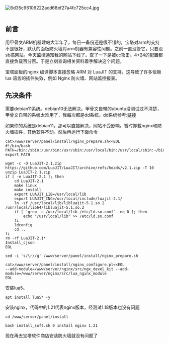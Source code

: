 ![6d35c96106222acd68ef27a4fc725cc4.jpg]([https://img.mjj.today/2022/10/02/6d35c96106222acd68ef27a4fc725cc4.jpg](https://cdn.pixabay.com/photo/2021/01/29/09/30/parliament-5960363_960_720.jpg))

<!-- wp:image {"align":"left","id":3857,"sizeSlug":"large"} -->
<figure class="wp-block-image alignleft size-large"><img src="https://www.moe.ms/drive/img/2022/07/ARM-logo-1024x383.jpg" alt="" class="wp-image-3857"/></figure>
<!-- /wp:image -->

<!-- wp:heading -->
<h2>前言</h2>
<!-- /wp:heading -->

<!-- wp:paragraph -->
<p>用甲骨文ARM机器建站大半年了，每日一备份还是很不错的，宝塔对arm的支持不是很好，默认的面板防火墙对arm机器有兼容性问题。之前一直没管它，只要没sb搞网站。今天监控通知我的网站下线了。查了一下是被cc攻击。4+24的配置都直接负载百分百。于是立刻查询相关资料着手解决这个问题。</p>
<!-- /wp:paragraph -->

<!-- wp:paragraph -->
<p>宝塔面板的nginx 编译脚本直接忽略 ARM 对 LuaJIT 的支持，这导致了许多依赖 lua 语言的插件失效，例如 Nginx 防火墙、网站监控报表。</p>
<!-- /wp:paragraph -->

<!-- wp:heading -->
<h2>先决条件</h2>
<!-- /wp:heading -->

<!-- wp:paragraph -->
<p>需要debian11系统。debian10无法解决。甲骨文自带的ubuntu没测试过不清楚，甲骨文自带的系统太难用了，我每次都是dd系统。dd系统参考:<a href="https://www.moe.ms/2804.html">链接</a></p>
<!-- /wp:paragraph -->

<!-- wp:paragraph -->
<p>如果你的系统是debian11，那可以直接解决，网站不受影响。暂时卸载nginx和防火墙插件，其他软件不动。然后再运行下面命令</p>
<!-- /wp:paragraph -->

<!-- wp:code -->
<pre class="wp-block-code"><code>cat&gt;/www/server/panel/install/nginx_prepare.sh&lt;&lt;EOL
#!/bin/bash
PATH=/bin:/sbin:/usr/bin:/usr/sbin:/usr/local/bin:/usr/local/sbin:~/bin
export PATH
 
wget -c -O LuaJIT-2.1.zip https://github.com/LuaJIT/LuaJIT/archive/refs/heads/v2.1.zip -T 10
unzip LuaJIT-2.1.zip
if &#91; -e LuaJIT-2.1 ]; then
    cd LuaJIT-2.1
    make linux
    make install
    export LUAJIT_LIB=/usr/local/lib
    export LUAJIT_INC=/usr/local/include/luajit-2.1/
    ln -sf /usr/local/lib/libluajit-5.1.so.2 /usr/local/lib64/libluajit-5.1.so.2
    if &#91; `grep -c /usr/local/lib /etc/ld.so.conf` -eq 0 ]; then
        echo "/usr/local/lib" &gt;&gt; /etc/ld.so.conf
    fi
    ldconfig
    cd ..
fi
rm -rf LuaJIT-2.1*
Install_cjson
EOL</code></pre>
<!-- /wp:code -->

<!-- wp:code -->
<pre class="wp-block-code"><code>sed -i 's/\r//g' /www/server/panel/install/nginx_prepare.sh</code></pre>
<!-- /wp:code -->

<!-- wp:code -->
<pre class="wp-block-code"><code>cat&gt;/www/server/panel/install/nginx_configure.pl&lt;&lt;EOL
--add-module=/www/server/nginx/src/ngx_devel_kit --add-module=/www/server/nginx/src/lua_nginx_module
EOL</code></pre>
<!-- /wp:code -->

<!-- wp:paragraph -->
<p>安装lua5。</p>
<!-- /wp:paragraph -->

<!-- wp:code -->
<pre class="wp-block-code"><code>apt install lua5* -y</code></pre>
<!-- /wp:code -->

<!-- wp:paragraph -->
<p>安装nginx，代码中的1.21代表nginx版本，经测试1.18版本也没有问题</p>
<!-- /wp:paragraph -->

<!-- wp:code -->
<pre class="wp-block-code"><code>cd /www/server/panel/install</code></pre>
<!-- /wp:code -->

<!-- wp:code -->
<pre class="wp-block-code"><code>bash install_soft.sh 0 install nginx 1.21</code></pre>
<!-- /wp:code -->

<!-- wp:paragraph -->
<p>现在再去宝塔软件商店安装防火墙就没有问题了</p>
<!-- /wp:paragraph -->
